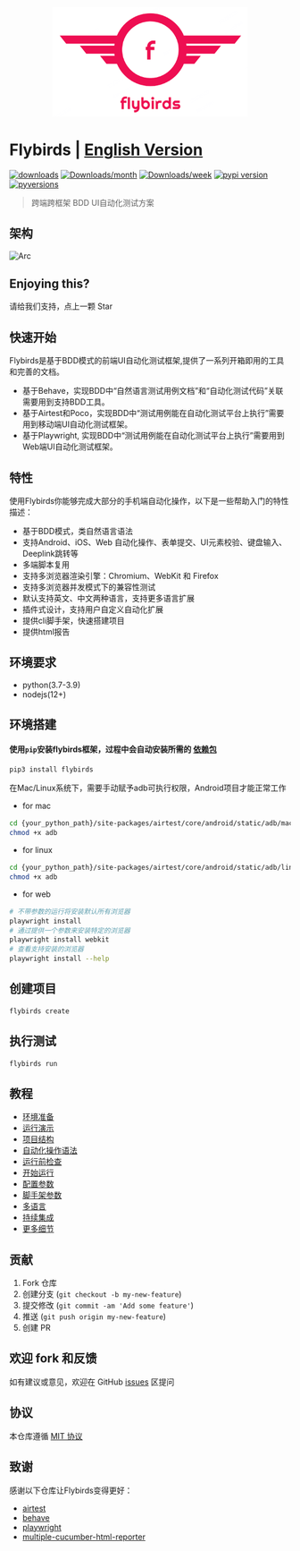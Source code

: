 <p align="center">
  <img width="350" src="./docs/logo.png" alt="logo" />
</p>

# Flybirds | [English Version](https://github.com/ctripcorp/flybirds/blob/main/docs/readme_en.md)

[![downloads](https://pepy.tech/badge/flybirds)](https://pepy.tech/project/flybirds)
[![Downloads/month](https://pepy.tech/badge/flybirds/month)](https://pepy.tech/project/flybirds)
[![Downloads/week](https://pepy.tech/badge/flybirds/week)](https://pepy.tech/project/flybirds)
[![pypi version](https://img.shields.io/pypi/v/flybirds.svg)](https://pypi.python.org/pypi/flybirds)
[![pyversions](https://img.shields.io/pypi/pyversions/flybirds.svg)](https://pypi.python.org/pypi/flybirds)

> 跨端跨框架 BDD UI自动化测试方案

## 架构

![Arc](https://flybirds.readthedocs.io/zh_CN/latest/_images/flybirds.png)

## Enjoying this?

请给我们支持，点上一颗 Star

## 快速开始 

Flybirds是基于BDD模式的前端UI自动化测试框架,提供了一系列开箱即用的工具和完善的文档。
- 基于Behave，实现BDD中“自然语言测试用例文档”和“自动化测试代码”关联需要用到支持BDD工具。
- 基于Airtest和Poco，实现BDD中“测试用例能在自动化测试平台上执行”需要用到移动端UI自动化测试框架。
- 基于Playwright, 实现BDD中“测试用例能在自动化测试平台上执行”需要用到Web端UI自动化测试框架。

## 特性

使用Flybirds你能够完成大部分的手机端自动化操作，以下是一些帮助入门的特性描述：
- 基于BDD模式，类自然语言语法
- 支持Android、iOS、Web 自动化操作、表单提交、UI元素校验、键盘输入、Deeplink跳转等
- 多端脚本复用
- 支持多浏览器渲染引擎：Chromium、WebKit 和 Firefox
- 支持多浏览器并发模式下的兼容性测试
- 默认支持英文、中文两种语言，支持更多语言扩展
- 插件式设计，支持用户自定义自动化扩展
- 提供cli脚手架，快速搭建项目
- 提供html报告

## 环境要求

- python(3.7-3.9)
- nodejs(12+)

## 环境搭建

#### 使用`pip`安装flybirds框架，过程中会自动安装所需的 [依赖包](https://github.com/ctripcorp/flybirds/blob/main/docs/relate_zhCN.md)
```bash
pip3 install flybirds
```
在Mac/Linux系统下，需要手动赋予adb可执行权限，Android项目才能正常工作

- for mac
```bash
cd {your_python_path}/site-packages/airtest/core/android/static/adb/mac
chmod +x adb
```
- for linux
```bash
cd {your_python_path}/site-packages/airtest/core/android/static/adb/linux
chmod +x adb
```

- for web
```bash
# 不带参数的运行将安装默认所有浏览器
playwright install
# 通过提供一个参数来安装特定的浏览器
playwright install webkit
# 查看支持安装的浏览器
playwright install --help

```


## 创建项目
```bash
flybirds create 
```

## 执行测试
```bash
flybirds run 
```

## 教程
- [环境准备](https://flybirds.readthedocs.io/zh_CN/latest/BDD-UI-Testing-Flybirds.html#id5)
- [运行演示](https://flybirds.readthedocs.io/zh_CN/latest/BDD-UI-Testing-Flybirds.html#id7)
- [项目结构](https://flybirds.readthedocs.io/zh_CN/latest/BDD-UI-Testing-Flybirds.html#id6)
- [自动化操作语法](https://flybirds.readthedocs.io/zh_CN/latest/BDD-UI-Testing-Flybirds.html#step)
- [运行前检查](https://flybirds.readthedocs.io/zh_CN/latest/BDD-UI-Testing-Flybirds.html#id13)
- [开始运行](https://flybirds.readthedocs.io/zh_CN/latest/BDD-UI-Testing-Flybirds.html#id14)
- [配置参数](https://flybirds.readthedocs.io/zh_CN/latest/BDD-UI-Testing-Flybirds.html#id15)
- [脚手架参数](https://github.com/ctripcorp/flybirds/blob/main/docs/flybirds_cli_zhCN.md)
- [多语言](https://flybirds.readthedocs.io/zh_CN/latest/BDD-UI-Testing-Flybirds.html#id19)
- [持续集成](https://flybirds.readthedocs.io/zh_CN/latest/BDD-UI-Testing-Flybirds.html#id20)
- [更多细节](https://flybirds.readthedocs.io/zh_CN/latest/BDD-UI-Testing-Flybirds.html#)


## 贡献

1. Fork 仓库
2. 创建分支 (`git checkout -b my-new-feature`)
3. 提交修改 (`git commit -am 'Add some feature'`)
4. 推送 (`git push origin my-new-feature`)
5. 创建 PR


## 欢迎 fork 和反馈

如有建议或意见，欢迎在 GitHub [issues](https://github.com/ctripcorp/flybirds/issues) 区提问


## 协议

本仓库遵循 [MIT 协议](http://www.opensource.org/licenses/MIT)


## 致谢

感谢以下仓库让Flybirds变得更好：
- [airtest](https://github.com/AirtestProject)
- [behave](https://github.com/behave)
- [playwright](https://github.com/microsoft/playwright-python)
- [multiple-cucumber-html-reporter](https://github.com/wswebcreation/multiple-cucumber-html-reporter)

